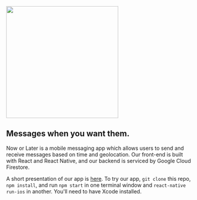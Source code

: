<img src="https://github.com/WAtCH-capstone/capstone/blob/master/now-or-later-01.png" align="center" width="300">

## Messages when you want them.

Now or Later is a mobile messaging app which allows users to send and receive messages based on time and geolocation. Our front-end is built with React and React Native, and our backend is serviced by Google Cloud Firestore.

A short presentation of our app is [here](https://www.youtube.com/watch?v=VRd2dxdrOvI&list=PLx0iOsdUOUmkbGblSOJyBb7ZLLfKtrAFo&index=20&t=0s). To try our app, `git clone` this repo, `npm install`, and run `npm start` in one terminal window and `react-native run-ios` in another. You'll need to have Xcode installed.
